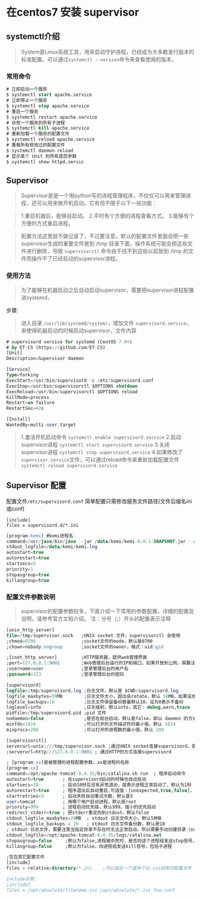 ﻿# 在centos7 安装 supervisor

## systemctl介绍
> System是Linux系统工具，用来启动守护进程，已经成为大多数发行版本的标准配置。可以通过`systemctl --version`命令来查看使用的版本。
### 常用命令
```sql
# 立即启动一个服务
$ systemctl start apache.service
# 立即停止一个服务
$ systemctl stop apache.service
# 重启一个服务
$ systemctl restart apache.service
# 杀死一个服务的所有子进程
$ systemctl kill apache.service
# 重新加载一个服务的配置文件
$ systemctl reload apache.service
# 重载所有修改过的配置文件
$ systemctl daemon-reload
# 显示某个 Unit 的所有底层参数
$ systemctl show httpd.servic
```
## Supervisor
>Supervisor是是一个用python写的进程管理程序，不仅仅可以用来管理进程，还可以用来做开机启动。它有但不限于以下一些功能：

>1.重启机器后，能够自启动。
>2.平时有个方便的进程查看方式。
>3.能够有个方便的方式重启进程。

>配置方法这里就不做记录了，不过要注意，默认的配置文件里面会把一些supervisor生成的重要文件放到 /tmp 目录下面，操作系统可能会把这些文件进行删除，导致 `supervisorctl` 命令由于找不到这些以前放到 /tmp 的文件而操作不了已经启动的supervisor进程。
### 使用方法
>为了能够在机器启动之后自动启动supervisor，需要把supervisor进程配置进systemd，

步骤:
>进入目录 `/usr/lib/systemd/system/`，增加文件 `supervisord.service`，来使得机器启动的时候启动supervisor，文件内容
```sql
# supervisord service for systemd (CentOS 7.0+)
# by ET-CS (https://github.com/ET-CS)
[Unit]
Description=Supervisor daemon

[Service]
Type=forking
ExecStart=/usr/bin/supervisord -c /etc/supervisord.conf
ExecStop=/usr/bin/supervisorctl $OPTIONS shutdown
ExecReload=/usr/bin/supervisorctl $OPTIONS reload
KillMode=process
Restart=on-failure
RestartSec=42s

[Install]
WantedBy=multi-user.target
```
>1.激活开机启动命令
`systemctl enable supervisord.service`
>2.启动supervisor进程
`systemctl start supervisord.service`
>3.关闭supervisor进程
`systemctl stop supervisord.service`
>4.如果修改了`supervisor.service`文件，可以通过reload命令来重新加载配置文件
`systemctl reload supervisord.service`
## Supervisor 配置
配置文件`/etc/supervisord.conf`
简单配置只需修改服务文件路径(文件后缀名ini或conf)
```
[include]
files = supervisord.d/*.ini
```
```sql
[program:kemi] #kemi进程名
command=/usr/java/bin/java  -jar /data/kemi/kemi-0.0.1-SNAPSHOT.jar --port=8068
stdout_logfile=/data/kemi/kemi.log
autostart=true
autorestart=true
startsecs=5
priority=1
stopasgroup=true
killasgroup=true
```
### 配置文件参数说明
>supervisor的配置参数较多，下面介绍一下常用的参数配置，详细的配置及说明，请参考官方文档介绍。 
注：分号（;）开头的配置表示注释
```sql
[unix_http_server]
file=/tmp/supervisor.sock   ;UNIX socket 文件，supervisorctl 会使用
;chmod=0700                 ;socket文件的mode，默认是0700
;chown=nobody:nogroup       ;socket文件的owner，格式：uid:gid

;[inet_http_server]         ;HTTP服务器，提供web管理界面
;port=127.0.0.1:9001        ;Web管理后台运行的IP和端口，如果开放到公网，需要注意安全性
;username=user              ;登录管理后台的用户名
;password=123               ;登录管理后台的密码

[supervisord]
logfile=/tmp/supervisord.log ;日志文件，默认是 $CWD/supervisord.log
logfile_maxbytes=50MB        ;日志文件大小，超出会rotate，默认 50MB，如果设成0，表示不限制大小
logfile_backups=10           ;日志文件保留备份数量默认10，设为0表示不备份
loglevel=info                ;日志级别，默认info，其它: debug,warn,trace
pidfile=/tmp/supervisord.pid ;pid 文件
nodaemon=false               ;是否在前台启动，默认是false，即以 daemon 的方式启动
minfds=1024                  ;可以打开的文件描述符的最小值，默认 1024
minprocs=200                 ;可以打开的进程数的最小值，默认 200

[supervisorctl]
serverurl=unix:///tmp/supervisor.sock ;通过UNIX socket连接supervisord，路径与unix_http_server部分的file一致
;serverurl=http://127.0.0.1:9001 ; 通过HTTP的方式连接supervisord

; [program:xx]是被管理的进程配置参数，xx是进程的名称
[program:xx]
command=/opt/apache-tomcat-8.0.35/bin/catalina.sh run  ; 程序启动命令
autostart=true       ; 在supervisord启动的时候也自动启动
startsecs=10         ; 启动10秒后没有异常退出，就表示进程正常启动了，默认为1秒
autorestart=true     ; 程序退出后自动重启,可选值：[unexpected,true,false]，默认为unexpected，表示进程意外杀死后才重启
startretries=3       ; 启动失败自动重试次数，默认是3
user=tomcat          ; 用哪个用户启动进程，默认是root
priority=999         ; 进程启动优先级，默认999，值小的优先启动
redirect_stderr=true ; 把stderr重定向到stdout，默认false
stdout_logfile_maxbytes=20MB  ; stdout 日志文件大小，默认50MB
stdout_logfile_backups = 20   ; stdout 日志文件备份数，默认是10
; stdout 日志文件，需要注意当指定目录不存在时无法正常启动，所以需要手动创建目录（supervisord 会自动创建日志文件）
stdout_logfile=/opt/apache-tomcat-8.0.35/logs/catalina.out
stopasgroup=false     ;默认为false,进程被杀死时，是否向这个进程组发送stop信号，包括子进程
killasgroup=false     ;默认为false，向进程组发送kill信号，包括子进程

;包含其它配置文件
[include]
files = relative/directory/*.ini    ;可以指定一个或多个以.ini结束的配置文件

include示例：
[include]
files = /opt/absolute/filename.ini /opt/absolute/*.ini foo.conf 
```